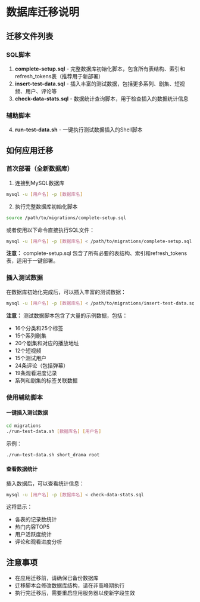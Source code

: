 # 数据库迁移说明

## 迁移文件列表

### SQL脚本
1. **complete-setup.sql** - 完整数据库初始化脚本，包含所有表结构、索引和refresh_tokens表（推荐用于新部署）
2. **insert-test-data.sql** - 插入丰富的测试数据，包括更多系列、剧集、短视频、用户、评论等
3. **check-data-stats.sql** - 数据统计查询脚本，用于检查插入的数据统计信息

### 辅助脚本
4. **run-test-data.sh** - 一键执行测试数据插入的Shell脚本

## 如何应用迁移

### 首次部署（全新数据库）

1. 连接到MySQL数据库

```bash
mysql -u [用户名] -p [数据库名]
```

2. 执行完整数据库初始化脚本

```bash
source /path/to/migrations/complete-setup.sql
```

或者使用以下命令直接执行SQL文件：

```bash
mysql -u [用户名] -p [数据库名] < /path/to/migrations/complete-setup.sql
```

**注意：** complete-setup.sql 包含了所有必要的表结构、索引和refresh_tokens表，适用于一键部署。

### 插入测试数据

在数据库初始化完成后，可以插入丰富的测试数据：

```bash
mysql -u [用户名] -p [数据库名] < /path/to/migrations/insert-test-data.sql
```

**注意：** 测试数据脚本包含了大量的示例数据，包括：
- 16个分类和25个标签
- 15个系列剧集
- 20个剧集和对应的播放地址
- 12个短视频
- 15个测试用户
- 24条评论（包括弹幕）
- 19条观看进度记录
- 系列和剧集的标签关联数据

### 使用辅助脚本

#### 一键插入测试数据
```bash
cd migrations
./run-test-data.sh [数据库名] [用户名]
```

示例：
```bash
./run-test-data.sh short_drama root
```

#### 查看数据统计
插入数据后，可以查看统计信息：
```bash
mysql -u [用户名] -p [数据库名] < check-data-stats.sql
```

这将显示：
- 各表的记录数统计
- 热门内容TOP5
- 用户活跃度统计
- 评论和观看进度分析

## 注意事项

- 在应用迁移前，请确保已备份数据库
- 迁移脚本会修改数据库结构，请在非高峰期执行
- 执行完迁移后，需要重启应用服务器以使新字段生效